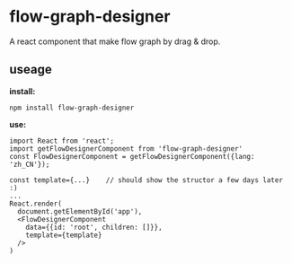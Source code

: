 # flow-graph-designer
A react component that make flow graph by drag & drop.

## useage

**install:**

```
npm install flow-graph-designer
```

**use:**

```
import React from 'react';
import getFlowDesignerComponent from 'flow-graph-designer'
const FlowDesignerComponent = getFlowDesignerComponent({lang: 'zh_CN'});

const template={...}    // should show the structor a few days later :)
...
React.render(
  document.getElementById('app'),
  <FlowDesignerComponent
    data={{id: 'root', children: []}},
    template={template}
  />
)
```